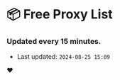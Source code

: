# :package: Free Proxy List
### Updated every 15 minutes.

- Last updated: `2024-08-25 15:09`

:heart:
